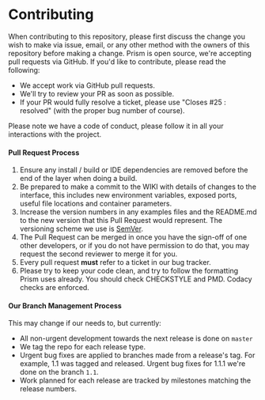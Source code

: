 # Contributing

When contributing to this repository, please first discuss the change you wish to make via issue, email, or any other method with the owners of this repository before making a change.   Prism is open source, we're accepting pull requests via GitHub. If you'd like to contribute, please read the following:

  - We accept work via GitHub pull requests. 
  - We'll try to review your PR as soon as possible.
  - If your PR would fully resolve a ticket, please use "Closes #25 : resolved" (with the proper bug number of course).

Please note we have a code of conduct, please follow it in all your interactions with the project.

#### Pull Request Process

  1. Ensure any install / build or IDE dependencies are removed before the end of the layer when doing a build.
  2. Be prepared to make a commit to the WIKI with details of changes to the interface, this includes new environment variables, exposed ports, useful file locations and container parameters.
  3. Increase the version numbers in any examples files and the README.md to the new version that this Pull Request would represent. The versioning scheme we use is [SemVer](http://semver.org/).
  4. The Pull Request can be merged in once you have the sign-off of one other developers, or if you do not have permission to do that, you may request the second reviewer to merge it for you.
  5. Every pull request **must** refer to a ticket in our bug tracker.
  6. Please try to keep your code clean, and try to follow the formatting Prism uses already. You should check CHECKSTYLE and PMD.  Codacy checks are enforced.

#### Our Branch Management Process

This may change if our needs to, but currently:

  - All non-urgent development towards the next release is done on `master`
  - We tag the repo for each release type.
  - Urgent bug fixes are applied to branches made from a release's tag. For example, 1.1 was tagged and released. Urgent bug fixes for 1.1.1 we're done on the branch `1.1`.
  - Work planned for each release are tracked by milestones matching the release numbers.
